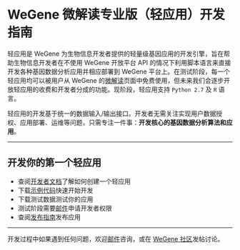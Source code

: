# WeGene 微解读专业版（轻应用）开发指南 #

轻应用是 WeGene 为生物信息开发者提供的轻量级基因应用的开发引擎，旨在帮助生物信息开发者在不使用 WeGene 开放平台 API 的情况下利用脚本语言来直接开发各种基因数据分析应用并相应部署到 WeGene 平台上。在测试阶段，每一个轻应用均可以被用户从 WeGene 的[微解读](https://www.wegene.com/crowdsourcing/)页面中免费使用，但未来我们会逐步开放轻应用的收费和开发者分成的功能。现阶段，轻应用支持 `Python 2.7` 及 `R` 语言。

轻应用的开发基于统一的数据输入/输出接口。开发者无需关注实现用户数据授权、应用部署、运维等问题，只需专注一件事：**开发核心的基因数据分析算法和应用**。

---

## 开发你的第一个轻应用 ##

- 查阅[开发者文档](https://github.com/wegene-llc/weapp-developer-guide/blob/master/docs/weapp-developer-guide.md)了解如何创建一个轻应用
- 下载[示例代码](https://github.com/wegene-llc/weapp-developer-guide/tree/master/examples)快速开始开发
- 下载测试数据测试你的应用
- 测试阶段需要[邮件](mailto:api@wegene.com?subject=轻应用开发者权限申请)申请开发者权限
- 查阅[发布指南](https://github.com/wegene-llc/weapp-developer-guide/blob/master/docs/weapp-publish-guide.md)发布应用

---

开发过程中如果遇到任何问题，欢迎[邮件](mailto:api@wegene.com?subject=轻应用开发问题)咨询，或在 [WeGene 社区](https://www.wegene.com/group/%E5%BC%80%E5%8F%91%E8%80%85%E5%B0%8F%E7%BB%84)发帖讨论。
